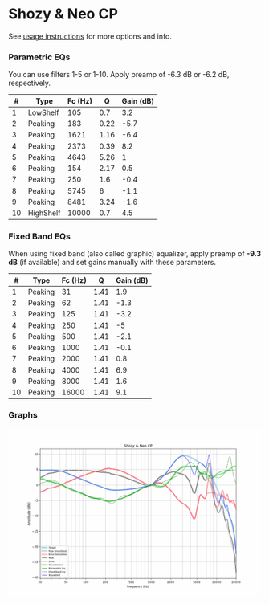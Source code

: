# Shozy & Neo CP
See [usage instructions](https://github.com/jaakkopasanen/AutoEq#usage) for more options and info.

### Parametric EQs
You can use filters 1-5 or 1-10. Apply preamp of -6.3 dB or -6.2 dB, respectively.

|   # | Type      |   Fc (Hz) |    Q |   Gain (dB) |
|-----|-----------|-----------|------|-------------|
|   1 | LowShelf  |       105 | 0.7  |         3.2 |
|   2 | Peaking   |       183 | 0.22 |        -5.7 |
|   3 | Peaking   |      1621 | 1.16 |        -6.4 |
|   4 | Peaking   |      2373 | 0.39 |         8.2 |
|   5 | Peaking   |      4643 | 5.26 |         1   |
|   6 | Peaking   |       154 | 2.17 |         0.5 |
|   7 | Peaking   |       250 | 1.6  |        -0.4 |
|   8 | Peaking   |      5745 | 6    |        -1.1 |
|   9 | Peaking   |      8481 | 3.24 |        -1.6 |
|  10 | HighShelf |     10000 | 0.7  |         4.5 |

### Fixed Band EQs
When using fixed band (also called graphic) equalizer, apply preamp of **-9.3 dB** (if available) and set gains manually with these parameters.

|   # | Type    |   Fc (Hz) |    Q |   Gain (dB) |
|-----|---------|-----------|------|-------------|
|   1 | Peaking |        31 | 1.41 |         1.9 |
|   2 | Peaking |        62 | 1.41 |        -1.3 |
|   3 | Peaking |       125 | 1.41 |        -3.2 |
|   4 | Peaking |       250 | 1.41 |        -5   |
|   5 | Peaking |       500 | 1.41 |        -2.1 |
|   6 | Peaking |      1000 | 1.41 |        -0.1 |
|   7 | Peaking |      2000 | 1.41 |         0.8 |
|   8 | Peaking |      4000 | 1.41 |         6.9 |
|   9 | Peaking |      8000 | 1.41 |         1.6 |
|  10 | Peaking |     16000 | 1.41 |         9.1 |

### Graphs
![](./Shozy%20&%20Neo%20CP.png)
